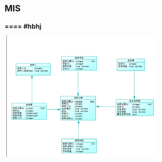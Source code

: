 # MIS
====
#hbhj
-----
![](https://github.com/wk09143787/MIS/blob/master/975a565f8902abc9db02a32f6bc9e779_1476021769172%4016390.png)
